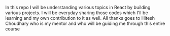 In this repo I will be understanding various topics in React by building various projects.
I will be everyday sharing those codes which I'll be learning and my own contribution to it as well.
All thanks goes to Hitesh Choudhary who is my mentor and who will be guiding me through this entire course
